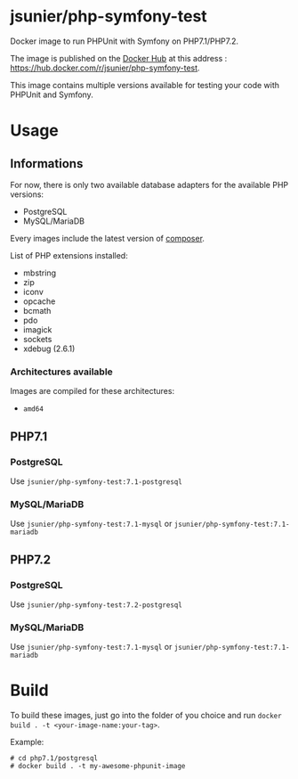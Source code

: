 # jsunier/php-symfony-test

Docker image to run PHPUnit with Symfony on PHP7.1/PHP7.2.

The image is published on the [Docker Hub](https://hub.docker.com) at this address : https://hub.docker.com/r/jsunier/php-symfony-test.

This image contains multiple versions available for testing your code with PHPUnit and Symfony.

# Usage

## Informations

For now, there is only two available database adapters for the available PHP versions:

* PostgreSQL
* MySQL/MariaDB

Every images include the latest version of [composer](https://getcomposer.org).

List of PHP extensions installed:

* mbstring
* zip
* iconv
* opcache
* bcmath
* pdo
* imagick
* sockets
* xdebug (2.6.1)

### Architectures available

Images are compiled for these architectures:

* `amd64`

## PHP7.1

### PostgreSQL

Use `jsunier/php-symfony-test:7.1-postgresql`

### MySQL/MariaDB

Use `jsunier/php-symfony-test:7.1-mysql` or `jsunier/php-symfony-test:7.1-mariadb`

## PHP7.2

### PostgreSQL

Use `jsunier/php-symfony-test:7.2-postgresql`

### MySQL/MariaDB

Use `jsunier/php-symfony-test:7.1-mysql` or `jsunier/php-symfony-test:7.1-mariadb`

# Build

To build these images, just go into the folder of you choice and run `docker build . -t <your-image-name:your-tag>`.

Example:
```
# cd php7.1/postgresql
# docker build . -t my-awesome-phpunit-image
```
